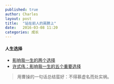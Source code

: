 ```yaml
---
published: true
author: Charles
layout: post
title:  "站在前人的肩膀上"
date:   2016-03-08 11:20
categories: 成长
---
```


#### 人生选择

 - [影响我一生的两个选择][1]
 - [许式伟：影响我一生的五个重要选择][2]

> 用曹操的一句话总结蛮好：不得慕虚名而处实祸。

  [1]: http://yanyiwu.com/life/2014/10/11/choices-change-my-life.html
  [2]: http://blog.jobbole.com/78246/